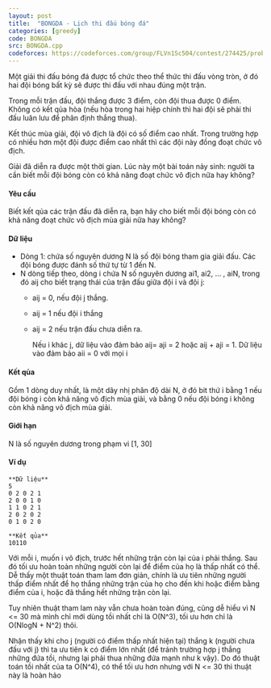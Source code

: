 ```yaml
---
layout: post
title:  "BONGDA - Lịch thi đấu bóng đá"
categories: [greedy]
code: BONGDA
src: BONGDA.cpp
codeforces: https://codeforces.com/group/FLVn1Sc504/contest/274425/problem/V
---
```



Một giải thi đấu bóng đá được tổ chức theo thể thức thi đấu vòng tròn, ở đó hai đội bóng bất kỳ sẽ được thi đấu với nhau đúng một trận.

Trong mỗi trận đấu, đội thắng được 3 điểm, còn đội thua được 0 điểm. Không có kết qủa hòa (nếu hòa trong hai hiệp chính thì hai đội sẽ phải thi đấu luân lưu để phân định thắng thua).

Kết thúc mùa giải, đội vô địch là đội có số điểm cao nhất. Trong trường hợp có nhiều hơn một đội được điểm cao nhất thì các đội này đồng đoạt chức vô địch.

Giải đã diễn ra được một thời gian. Lúc này một bài toán nảy sinh: người ta cần biết mỗi đội bóng còn có khả năng đoạt chức vô địch nữa hay không?

#### Yêu cầu

Biết kết qủa các trận đấu đã diễn ra, bạn hãy cho biết mỗi đội bóng còn có khả năng đoạt chức vô địch mùa giải nữa hay không?

#### Dữ liệu

*   Dòng 1: chứa số nguyên dương N là số đội bóng tham gia giải đấu. Các đội bóng được đánh số thứ tự từ 1 đến N.
*   N dòng tiếp theo, dòng i chứa N số nguyên dương ai1, ai2, ... , aiN, trong đó aij cho biết trạng thái của trận đấu giữa đội i và đội j:
    *   aij = 0, nếu đội j thắng.
    *   aij = 1 nếu đội i thắng
    *   aij = 2 nếu trận đấu chưa diễn ra.
        
        Nếu i khác j, dữ liệu vào đảm bảo aij\= aji = 2 hoặc aij + aji = 1. Dữ liệu vào đảm bảo aii = 0 với mọi i
        

#### Kết qủa

Gồm 1 dòng duy nhất, là một dãy nhị phân độ dài N, ở đó bit thứ i bằng 1 nếu đội bóng i còn khả năng vô địch mùa giải, và bằng 0 nếu đội bóng i không còn khả năng vô địch mùa giải.

#### Giới hạn

N là số nguyên dương trong phạm vi \[1, 30\]

#### Ví dụ

```
**Dữ liệu**
5
0 2 0 2 1 
2 0 0 1 0 
1 1 0 2 1 
2 0 2 0 2 
0 1 0 2 0

**Kết qủa**
10110
```

<!--more-->




Với mỗi i, muốn i vô địch, trước hết những trận còn lại của i phải thắng. Sau đó tối ưu hoàn toàn những người còn lại để điểm của họ là thấp nhất có thể. Dễ thấy một thuật toán tham lam đơn giản, chính là ưu tiên những người thấp điểm nhất để họ thắng những trận của họ cho đến khi hoặc điểm bằng điểm của i, hoặc đã thắng hết những trận còn lại. 

Tuy nhiên thuật tham lam này vẫn chưa hoàn toàn đúng, cũng dễ hiểu vì N <= 30 mà mình chỉ mới dùng tồi nhất chỉ là O(N^3), tối ưu hơn chỉ là O(NlogN + N^2) thôi. 

Nhận thấy khi cho j (người có điểm thấp nhất hiện tại) thắng k (người chưa đấu với j) thì ta ưu tiên k có điểm lớn nhất (để tránh trường hợp j thắng những đứa tồi, nhưng lại phải thua những đứa mạnh như k vậy). Do đó thuật toán tồi nhất của ta O(N^4), có thể tối ưu hơn nhưng với N <= 30 thì thuật này là hoàn hảo
